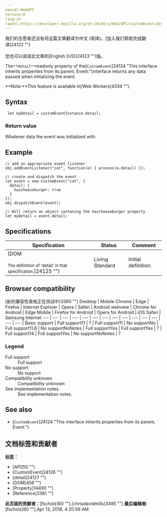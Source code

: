 ```yaml
---
manual:WebAPI
version:0
lang:zh
rawUrl:https://developer.mozilla.org/zh-CN/docs/Web/API/CustomEvent/detail
---
```




<bdi>我们的志愿者还没有将这篇文章翻译为<bdi>中文 (简体)</bdi>。[加入我们帮助完成翻译]24122 "")<br></br>您也可以阅读此文章的[English (US)]24123 "")版。</bdi>






The`**detail**`readonly property of the[`CustomEvent`]24124 "This interface inherits properties from its parent, Event:")interface returns any data passed when initializing the event.

**Note:**This feature is available in[Web Workers]4334 "").

## Syntax<a name="Syntax"></a>

```
 let myDetail = customEventInstance.detail;
```

### Return value<a name="Return_value"></a>


Whatever data the event was initialized with.


## Example<a name="Example"></a>

```
// add an appropriate event listener
obj.addEventListener("cat", function(e) { process(e.detail) });

// create and dispatch the event
let event = new CustomEvent("cat", {
  detail: {
    hazcheeseburger: true
  }
});
obj.dispatchEvent(event);

// Will return an object contaning the hazcheeseburger property
let myDetail = event.detail;
```

## Specifications<a name="Specifications"></a>
Specification | Status | Comment 
 ---  |  ---  |  ---  | 
[DOM<br></br><small>The definition of &#39;detail&#39; in that specification.</small>]24125 "") | Living Standard | Initial definition. 


## Browser compatibility<a name="Browser_compatibility"></a>
[新的兼容性表格正在测试中<i></i>]3360 "")
<abbr>Desktop<i></i></abbr> | <abbr>Mobile<i></i></abbr> 
<abbr>Chrome<i></i></abbr> | <abbr>Edge<i></i></abbr> | <abbr>Firefox<i></i></abbr> | <abbr>Internet Explorer<i></i></abbr> | <abbr>Opera<i></i></abbr> | <abbr>Safari<i></i></abbr> | <abbr>Android webview<i></i></abbr> | <abbr>Chrome for Android<i></i></abbr> | <abbr>Edge Mobile<i></i></abbr> | <abbr>Firefox for Android<i></i></abbr> | <abbr>Opera for Android<i></i></abbr> | <abbr>iOS Safari<i></i></abbr> | <abbr>Samsung Internet<i></i></abbr> 
 ---  |  ---  |  ---  |  ---  |  ---  |  ---  |  ---  |  ---  |  ---  |  ---  |  ---  |  ---  |  ---  |  ---  | 
Basic support | <abbr>Full support</abbr>11 | <abbr>?</abbr> | <abbr>Full support</abbr>11 | <abbr>No support</abbr>No | <abbr>Full support</abbr>11.6 | <abbr>No support</abbr>No<abbr>Notes<i></i></abbr> | <abbr>Full support</abbr>Yes | <abbr>Full support</abbr>Yes | <abbr>?</abbr> | <abbr>Full support</abbr>14 | <abbr>Full support</abbr>Yes | <abbr>No support</abbr>No<abbr>Notes<i></i></abbr> | <abbr>?</abbr> 


### Legend<a name="Legend"></a>
<dl><dt id=''><abbr>Full support</abbr></dt><dd>Full support</dd><dt id=''><abbr>No support</abbr></dt><dd>No support</dd><dt id=''><abbr>Compatibility unknown</abbr></dt><dd>Compatibility unknown</dd><dt id=''><abbr>See implementation notes.<i></i></abbr></dt><dd>See implementation notes.</dd></dl>

## See also<a name="See_also"></a>

* [`CustomEvent`]24124 "This interface inherits properties from its parent, Event:")







## 文档标签和贡献者
**标签：**
* [API]50 "")
* [CustomEvent]24126 "")
* [detail]24127 "")
* [DOM]456 "")
* [Property]14490 "")
* [Reference]3381 "")

**此页面的贡献者：**[fscholz]60 ""),[chrisdavidmills]3495 "")
**最后编辑者:**[fscholz]60 ""),<time>Apr 13, 2018, 4:20:59 AM</time>


